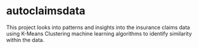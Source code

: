 # autoclaimsdata
This project looks into patterns and insights into the insurance claims data using K-Means Clustering machine learning algorithms to identify similarity within the data. 
